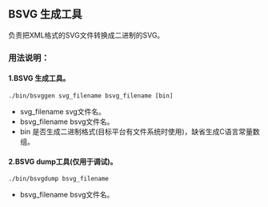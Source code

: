 ## BSVG 生成工具

负责把XML格式的SVG文件转换成二进制的SVG。


### 用法说明：

#### 1.BSVG 生成工具。

```
./bin/bsvggen svg_filename bsvg_filename [bin]
```

* svg\_filename svg文件名。
* bsvg\_filename bsvg文件名。
* bin 是否生成二进制格式(目标平台有文件系统时使用)，缺省生成C语言常量数组。

#### 2.BSVG dump工具(仅用于调试)。

```
./bin/bsvgdump bsvg_filename
```

* bsvg\_filename bsvg文件名。

